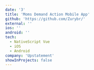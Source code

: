 ```yaml
---
date: '3'
title: 'Moms Demand Action Mobile App'
github: 'https://github.com/Zurybr/'
external: ''
ios: ''
android: ''
tech:
  - NativeScript Vue
  - iOS
  - Android
company: 'Upstatement'
showInProjects: false
---
```

